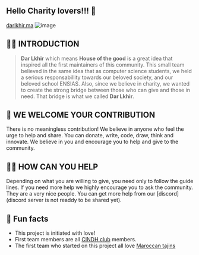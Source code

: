 ## Hello Charity lovers!!! 👋
[darlkhir.ma](darlkhir.ma)
![image](https://user-images.githubusercontent.com/37270435/147861073-a5551b76-88af-49ce-a607-6f3a33bbc84f.png)


## 🙋‍♀️ INTRODUCTION

> **Dar Lkhir** which means **House of the good** is a great idea that inspired all the first maintainers of this community. This small team believed in the same
> idea that as computer science students, we held a serious responsabillity towards our beloved society, and our beloved school ENSIAS. Also, since we believe in
> charity, we wanted to create the strong bridge between those who can give and those in need. That bridge is what we called **Dar Lkhir**.

## :revolving_hearts: WE WELCOME YOUR CONTRIBUTION

There is no meaningless contribution! We believe in anyone who feel the urge to help and share. You can donate, write, code, draw, think and innovate. We believe in you and encourage you to help and give to the community.

## 👩‍💻  HOW CAN YOU HELP

Depending on what you are willing to give, you need only to follow the guide lines. If you need more help we highly encourage you to ask the community. They are a very nice people. You can get more help from our [discord](discord server is not readdy to be shared yet).

## 🍿 Fun facts

- This project is initiated with love!
- First team members are all [CINDH club](https://www.facebook.com/cindh.ensias) members.
- The first team who started on this project all love [Maroccan tajins](https://www.pinterest.com/pin/305963368438848604/)
